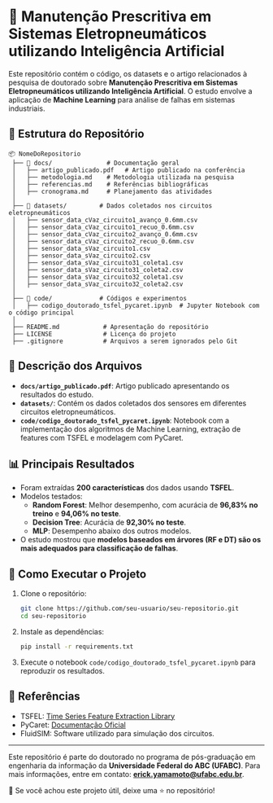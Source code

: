 # 📌 Manutenção Prescritiva em Sistemas Eletropneumáticos utilizando Inteligência Artificial

Este repositório contém o código, os datasets e o artigo relacionados à pesquisa de doutorado sobre **Manutenção Prescritiva em Sistemas Eletropneumáticos utilizando Inteligência Artificial**. O estudo envolve a aplicação de **Machine Learning** para análise de falhas em sistemas industriais.

## 📂 Estrutura do Repositório

```plaintext
📦 NomeDoRepositorio
 ├── 📁 docs/               # Documentação geral
 │   ├── artigo_publicado.pdf   # Artigo publicado na conferência
 │   ├── metodologia.md    # Metodologia utilizada na pesquisa
 │   ├── referencias.md    # Referências bibliográficas
 │   ├── cronograma.md     # Planejamento das atividades
 │
 ├── 📁 datasets/         # Dados coletados nos circuitos eletropneumáticos
 │   ├── sensor_data_cVaz_circuito1_avanço_0.6mm.csv
 │   ├── sensor_data_cVaz_circuito1_recuo_0.6mm.csv
 │   ├── sensor_data_cVaz_circuito2_avanço_0.6mm.csv
 │   ├── sensor_data_cVaz_circuito2_recuo_0.6mm.csv
 │   ├── sensor_data_sVaz_circuito1.csv
 │   ├── sensor_data_sVaz_circuito2.csv
 │   ├── sensor_data_sVaz_circuito31_coleta1.csv
 │   ├── sensor_data_sVaz_circuito31_coleta2.csv
 │   ├── sensor_data_sVaz_circuito32_coleta1.csv
 │   ├── sensor_data_sVaz_circuito32_coleta2.csv
 │
 ├── 📁 code/             # Códigos e experimentos
 │   ├── codigo_doutorado_tsfel_pycaret.ipynb  # Jupyter Notebook com o código principal
 │
 ├── README.md            # Apresentação do repositório
 ├── LICENSE              # Licença do projeto
 ├── .gitignore           # Arquivos a serem ignorados pelo Git
 ```

## 📜 Descrição dos Arquivos

- **`docs/artigo_publicado.pdf`**: Artigo publicado apresentando os resultados do estudo.
- **`datasets/`**: Contém os dados coletados dos sensores em diferentes circuitos eletropneumáticos.
- **`code/codigo_doutorado_tsfel_pycaret.ipynb`**: Notebook com a implementação dos algoritmos de Machine Learning, extração de features com TSFEL e modelagem com PyCaret.

## 📊 Principais Resultados
- Foram extraídas **200 características** dos dados usando **TSFEL**.
- Modelos testados:
  - **Random Forest**: Melhor desempenho, com acurácia de **96,83% no treino** e **94,06% no teste**.
  - **Decision Tree**: Acurácia de **92,30% no teste**.
  - **MLP**: Desempenho abaixo dos outros modelos.
- O estudo mostrou que **modelos baseados em árvores (RF e DT) são os mais adequados para classificação de falhas**.

## 🚀 Como Executar o Projeto
1. Clone o repositório:
   ```bash
   git clone https://github.com/seu-usuario/seu-repositorio.git
   cd seu-repositorio
   ```
2. Instale as dependências:
   ```bash
   pip install -r requirements.txt
   ```
3. Execute o notebook `code/codigo_doutorado_tsfel_pycaret.ipynb` para reproduzir os resultados.

## 📌 Referências
- TSFEL: [Time Series Feature Extraction Library](https://doi.org/10.1016/j.softx.2020.100387)
- PyCaret: [Documentação Oficial](https://pycaret.gitbook.io/docs)
- FluidSIM: Software utilizado para simulação dos circuitos.

---
Este repositório é parte do doutorado no programa de pós-graduação em engenharia da informação da **Universidade Federal do ABC (UFABC)**. Para mais informações, entre em contato: **erick.yamamoto@ufabc.edu.br**.

📢 Se você achou este projeto útil, deixe uma ⭐ no repositório!
